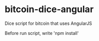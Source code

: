 # bitcoin-dice-angular
Dice script for bitcoin that uses AngularJS

Before run script, write 'npm install'
